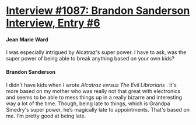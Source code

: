 # [Interview #1087: Brandon Sanderson Interview, Entry #6](https://www.theoryland.com/intvmain.php?i=1087#6)

#### Jean Marie Ward

I was especially intrigued by Alcatraz's super power. I have to ask, was the super power of being able to break anything based on your own kids?

#### Brandon Sanderson

I didn't have kids when I wrote
*Alcatraz versus The Evil Librarians*
. It's more based on my mother who was really not that great with electronics and seems to be able to mess things up in a really bizarre and interesting way a lot of the time. Though, being late to things, which is Grandpa Smedry's super power, he’s magically late to appointments. That's based on me. I'm pretty good at being late.

